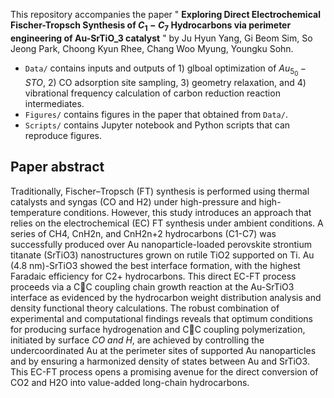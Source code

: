 This repository accompanies the paper " **Exploring Direct Electrochemical Fischer-Tropsch Synthesis of $C_1-C_7$ Hydrocarbons via perimeter engineering of Au-SrTiO_3 catalyst** " 
by Ju Hyun Yang, Gi Beom Sim, So Jeong Park, Choong Kyun Rhee, Chang Woo Myung, Youngku Sohn.
* ```Data/``` contains inputs and outputs of 1) glboal optimization of $Au_5_0-STO$, 2) CO adsorption site sampling, 3) geometry relaxation, and 4) vibrational frequency calculation of carbon reduction reaction intermediates.
* ```Figures/``` contains figures in the paper that obtained from ```Data/```.
* ```Scripts/``` contains Jupyter notebook and Python scripts that can reproduce figures.


## Paper abstract
Traditionally, Fischer–Tropsch (FT) synthesis is performed using thermal catalysts and syngas (CO and H2) under high-pressure and high-temperature conditions. However, this study introduces an approach that relies on the electrochemical (EC) FT synthesis under ambient conditions. A series of CH4, CnH2n, and CnH2n+2 hydrocarbons (C1-C7) was successfully produced over Au nanoparticle-loaded perovskite strontium titanate (SrTiO3) nanostructures grown on rutile TiO2 supported on Ti. Au (4.8 nm)-SrTiO3 showed the best interface formation, with the highest Faradaic efficiency for C2+ hydrocarbons. This direct EC-FT process proceeds via a CC coupling chain growth reaction at the Au-SrTiO3 interface as evidenced by the hydrocarbon weight distribution analysis and density functional theory calculations. The robust combination of experimental and computational findings reveals that optimum conditions for producing surface hydrogenation and CC coupling polymerization, initiated by surface *CO and H*, are achieved by controlling the undercoordinated Au at the perimeter sites of supported Au nanoparticles and by ensuring a harmonized density of states between Au and SrTiO3. This EC-FT process opens a promising avenue for the direct conversion of CO2 and H2O into value-added long-chain hydrocarbons.
